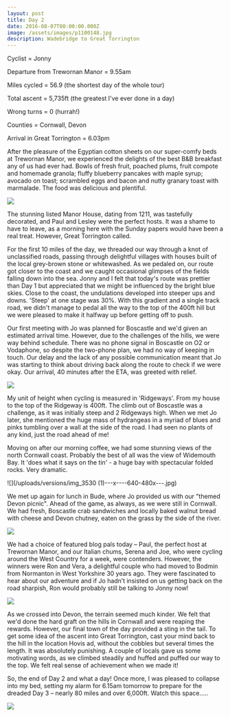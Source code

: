```yaml
---
layout: post
title: Day 2
date: 2016-08-07T00:00:00.000Z
image: /assets/images/p1100148.jpg
description: Wadebridge to Great Torrington
---
```



Cyclist = Jonny

Departure from Trewornan Manor = 9.55am

Miles cycled = 56.9 (the shortest day of the whole tour)

Total ascent = 5,735ft (the greatest I've ever done in a day)

Wrong turns = 0 (hurrah!)

Counties = Cornwall, Devon

Arrival in Great Torrington = 6.03pm

After the pleasure of the Egyptian cotton sheets on our super-comfy beds at Trewornan Manor, we experienced the delights of the best B&B breakfast any of us had ever had. Bowls of fresh fruit, poached plums, fruit compote and homemade granola; fluffy blueberry pancakes with maple syrup; avocado on toast; scrambled eggs and bacon and nutty granary toast with marmalade. The food was delicious and plentiful.

![](/uploads/versions/img_3518---x----595-446x---.jpg)

The stunning listed Manor House, dating from 1211, was tastefully decorated, and Paul and Lesley were the perfect hosts. It was a shame to have to leave, as a morning here with the Sunday papers would have been a real treat. However, Great Torrington called.

For the first 10 miles of the day, we threaded our way through a knot of unclassified roads, passing through delightful villages with houses built of the local grey-brown stone or whitewashed. As we pedaled on, our route got closer to the coast and we caught occasional glimpses of the fields falling down into the sea. Jonny and I felt that today's route was prettier than Day 1 but appreciated that we might be influenced by the bright blue skies. Close to the coast, the undulations developed into steeper ups and downs. 'Steep' at one stage was 30%. With this gradient and a single track road, we didn't manage to pedal all the way to the top of the 400ft hill but we were pleased to make it halfway up before getting off to push.

Our first meeting with Jo was planned for Boscastle and we'd given an estimated arrival time. However, due to the challenges of the hills, we were way behind schedule. There was no phone signal in Boscastle on O2 or Vodaphone, so despite the two-phone plan, we had no way of keeping in touch. Our delay and the lack of any possible communication meant that Jo was starting to think about driving back along the route to check if we were okay. Our arrival, 40 minutes after the ETA, was greeted with relief.

![](/uploads/versions/p1100155---x----960-1280x---.jpg)

My unit of height when cycling is measured in 'Ridgeways'. From my house to the top of the Ridgeway is 400ft. The climb out of Boscastle was a challenge, as it was initially steep and 2 Ridgeways high. When we met Jo later, she mentioned the huge mass of hydrangeas in a myriad of blues and pinks tumbling over a wall at the side of the road. I had seen no plants of any kind, just the road ahead of me!

Moving on after our morning coffee, we had some stunning views of the north Cornwall coast. Probably the best of all was the view of Widemouth Bay. It 'does what it says on the tin' - a huge bay with spectacular folded rocks. Very dramatic.

![](/uploads/versions/img_3530 &#40;1&#41;---x----640-480x---.jpg)

We met up again for lunch in Bude, where Jo provided us with our "themed Devon picnic". Ahead of the game, as always, as we were still in Cornwall. We had fresh, Boscastle crab sandwiches and locally baked walnut bread with cheese and Devon chutney, eaten on the grass by the side of the river.

![](/uploads/versions/img_3531---x----629-471x---.jpg)

We had a choice of featured blog pals today – Paul, the perfect host at Trewornan Manor, and our Italian chums, Serena and Joe, who were cycling around the West Country for a week, were contenders. However, the winners were Ron and Vera, a delightful couple who had moved to Bodmin from Normanton in West Yorkshire 30 years ago. They were fascinated to hear about our adventure and if Jo hadn’t insisted on us getting back on the road sharpish, Ron would probably still be talking to Jonny now!

![](/uploads/versions/p1100175---x----1280-960x---.jpg)

As we crossed into Devon, the terrain seemed much kinder. We felt that we'd done the hard graft on the hills in Cornwall and were reaping the rewards. However, our final town of the day provided a sting in the tail. To get some idea of the ascent into Great Torrington, cast your mind back to the hill in the location Hovis ad, without the cobbles but several times the length. It was absolutely punishing. A couple of locals gave us some motivating words, as we climbed steadily and huffed and puffed our way to the top. We felt real sense of achievement when we made it!

So, the end of Day 2 and what a day! Once more, I was pleased to collapse into my bed, setting my alarm for 6.15am tomorrow to prepare for the dreaded Day 3 – nearly 80 miles and over 6,000ft. Watch this space…..

![](/uploads/versions/p1100188---x----960-1280x---.jpg)